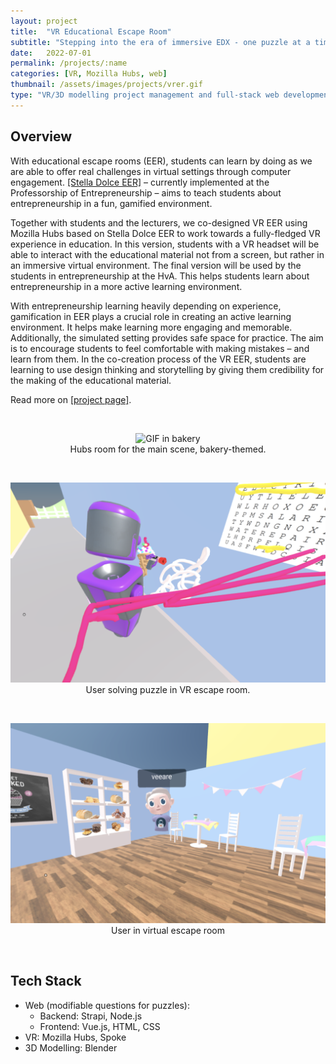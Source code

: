 ```yaml
---
layout: project
title:  "VR Educational Escape Room"
subtitle: "Stepping into the era of immersive EDX - one puzzle at a time"
date:   2022-07-01
permalink: /projects/:name
categories: [VR, Mozilla Hubs, web]
thumbnail: /assets/images/projects/vrer.gif
type: "VR/3D modelling project management and full-stack web development @ Digital Society School"
---
```


## Overview
With educational escape rooms (EER), students can learn by doing as we are able to offer real challenges in virtual settings through computer engagement. <a href="https://view.genial.ly/605af40109c4b00d15863dd4" target="_blank">[Stella Dolce EER]</a> – currently implemented at the Professorship of Entrepreneurship – aims to teach students about entrepreneurship in a fun, gamified environment.

Together with students and the lecturers, we co-designed VR EER using Mozilla Hubs based on Stella Dolce EER to work towards a fully-fledged VR experience in education. In this version, students with a VR headset will be able to interact with the educational material not from a screen, but rather in an immersive virtual environment. The final version will be used by the students in entrepreneurship at the HvA. This helps students learn about entrepreneurship in a more active learning environment.

With entrepreneurship learning heavily depending on experience, gamification in EER plays a crucial role in creating an active learning environment. It helps make learning more engaging and memorable. Additionally, the simulated setting provides safe space for practice. The aim is to encourage students to feel comfortable with making mistakes – and learn from them. In the co-creation process of the VR EER, students are learning to use design thinking and storytelling by giving them credibility for the making of the educational material.

Read more on <a href="https://digitalsocietyschool.org/project/vr-rooms-edx/" target="_blank">[project page]</a>.

<br/>
<p align="center">
<img src="/assets/images/projects/vrer.gif" alt="GIF in bakery" title="GIF in bakery" width="800px" />
<br/>
Hubs room for the main scene, bakery-themed.
</p>

<br/>
<p align="center">
<img src="/assets/images/projects/vrer1.png" alt="User solving puzzle" title="User solving puzzle" width="800px" />
<br/>
User solving puzzle in VR escape room.
</p>

<br/>
<p align="center">
<img src="/assets/images/projects/vrer2.png" alt="User in main scene" title="User in main scene" width="800px" />
<br/>
User in virtual escape room
</p>

<br/>

## Tech Stack
 - Web (modifiable questions for puzzles):
   - Backend: Strapi, Node.js
   - Frontend: Vue.js, HTML, CSS
 - VR: Mozilla Hubs, Spoke
 - 3D Modelling: Blender

<!-- <a href="https://github.com/kwansupp/room-bot" target="_blank">[Repo]</a> -->